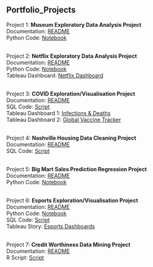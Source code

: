 ## Portfolio_Projects

Project 1: __Museum Exploratory Data Analysis Project__    
Documentation: [README](https://github.com/darrylkr/museum_analysis)  
Python Code: [Notebook](https://github.com/darrylkr/museum_analysis/blob/main/museum_visitor_analysis.ipynb)  
<br>

Project 2: __Netflix Exploratory Data Analysis Project__  
Documentation: [README](https://github.com/darrylkr/netflix_analysis)  
Python Code: [Notebook](https://github.com/darrylkr/netflix_analysis/blob/main/netflix.ipynb)  
Tableau Dashboard: [Netflix Dashboard](https://public.tableau.com/views/Netflix_16783875030960/Netflix?:language=en-US&:display_count=n&:origin=viz_share_link)  
<br>

Project 3: __COVID Exploration/Visualisation Project__  
Documentation: [README](COVID_EDA)    
SQL Code: [Script](COVID_EDA/COVID%20-%20Exploration.sql)  
Tableau Dashboard 1: [Infections & Deaths](https://public.tableau.com/views/COVID-19InfectionsandDeaths/COVIDInfectionsDeaths?:language=en-US&:display_count=n&:origin=viz_share_link)  
Tableau Dashboard 2: [Global Vaccine Tracker](https://public.tableau.com/views/COVID-19GlobalVaccineTracker_16783042538840/GlobalVaccineTracker?:language=en-US&:display_count=n&:origin=viz_share_link)  
<br>

Project 4: __Nashville Housing Data Cleaning Project__  
Documentation: [README](Nashville%20Housing)  
SQL Code: [Script](Nashville%20Housing/SQL%20Cleaning%20Script.sql)  
<br>

Project 5: __Big Mart Sales Prediction Regression Project__  
Documentation: [README](Big%20Mart%20Sales%20Prediction)  
Python Code: [Notebook](Big%20Mart%20Sales%20Prediction/BigMart%20Sales.ipynb)    
<br>

Project 6: __Esports Exploration/Visualisation Project__  
Documentation: [README](Esports)   
Python Code: [Notebook](Esports/scraper.ipynb)  
SQL Code: [Script](Esports/SQL%20script.sql)  
Tableau Story: [Esports Dashboards](https://public.tableau.com/views/Esports_16739876336460/Esports?:language=en-US&:display_count=n&:origin=viz_share_link)  
<br>

Project 7: __Credit Worthiness Data Mining Project__  
Documentation: [README](Credit%20Worthiness%20Prediction)   
R Script: [Script](Credit%20Worthiness%20Prediction/creditworthiness%20prediction.R)  
<br>

